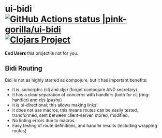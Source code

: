 # ui-bidi [![GitHub Actions status |pink-gorilla/ui-bidi](https://github.com/pink-gorilla/ui-bidi/workflows/CI/badge.svg)](https://github.com/pink-gorilla/ui-bidi/actions?workflow=CI)[![Clojars Project](https://img.shields.io/clojars/v/org.pinkgorilla/ui-bidi.svg)](https://clojars.org/org.pinkgorilla/ui-bidi)

**End Users** this project is not for you.

## Bidi Routing

Bidi is not as highly starred as compojure, but it has important benefits:
- It is isomorphic (clj and cljs) (forget compojure AND secretary) 
- It has a clear separation of concerns with handlers (both for 
  clj (ring-handler) and cljs (pushy)
- It is bi-directional; this allows making links! 
- It does not use macros, this means routes can be easily tested, transformed, sent between client-server, stored, modified. 
- No linting errors due to macros.
- Easy testing of route definitions, and handler results (including wrapping routes)

